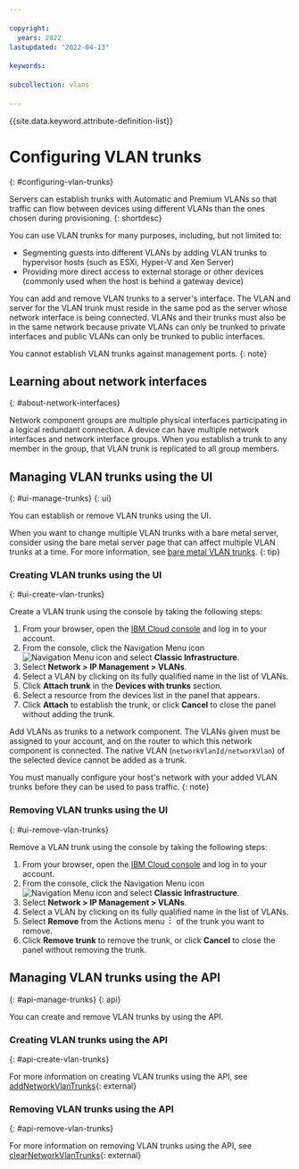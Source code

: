 ```yaml
---

copyright:
  years: 2022
lastupdated: "2022-04-13"

keywords:

subcollection: vlans

---
```


{{site.data.keyword.attribute-definition-list}}

# Configuring VLAN trunks
{: #configuring-vlan-trunks}

Servers can establish trunks with Automatic and Premium VLANs so that traffic can flow between devices using different VLANs than the ones chosen during provisioning.
{: shortdesc}

You can use VLAN trunks for many purposes, including, but not limited to:

- Segmenting guests into different VLANs by adding VLAN trunks to hypervisor hosts (such as ESXi, Hyper-V and Xen Server)
- Providing more direct access to external storage or other devices (commonly used when the host is behind a gateway device)

You can add and remove VLAN trunks to a server's interface. The VLAN and server for the VLAN trunk must reside in the same pod as the server whose network interface is being connected. VLANs and their trunks must also be in the same network because private VLANs can only be trunked to private interfaces and public VLANs can only be trunked to public interfaces.

You cannot establish VLAN trunks against management ports.
{: note}

## Learning about network interfaces
{: #about-network-interfaces}

Network component groups are multiple physical interfaces participating in a logical redundant connection. A device can have multiple network interfaces and network interface groups. When you establish a trunk to any member in the group, that VLAN trunk is replicated to all group members.

## Managing VLAN trunks using the UI
{: #ui-manage-trunks}
{: ui}

You can establish or remove VLAN trunks using the UI.

When you want to change multiple VLAN trunks with a bare metal server, consider using the bare metal server page that can affect multiple VLAN trunks at a time. For more information, see [bare metal VLAN trunks](/docs/bare-metal?topic=bare-metal-network-options#bare-metal-vlan-trunks).
{: tip}

### Creating VLAN trunks using the UI
{: #ui-create-vlan-trunks}

Create a VLAN trunk using the console by taking the following steps:

1. From your browser, open the [IBM Cloud console](/login) and log in to your account.
1. From the console, click the Navigation Menu icon ![Navigation Menu icon](../../icons/icon_hamburger.svg) and select **Classic Infrastructure**.
1. Select **Network > IP Management > VLANs**.
1. Select a VLAN by clicking on its fully qualified name in the list of VLANs.
1. Click **Attach trunk** in the **Devices with trunks** section.
1. Select a resource from the devices list in the panel that appears.
1. Click **Attach** to establish the trunk, or click **Cancel** to close the panel without adding the trunk.


Add VLANs as trunks to a network component. The VLANs given must be assigned to your account, and on the router to which this network component is connected. The native VLAN (`networkVlanId/networkVlan`) of the selected device cannot be added as a trunk.

You must manually configure your host's network with your added VLAN trunks before they can be used to pass traffic.
{: note}

### Removing VLAN trunks using the UI
{: #ui-remove-vlan-trunks}

Remove a VLAN trunk using the console by taking the following steps:

1. From your browser, open the [IBM Cloud console](/login) and log in to your account.
1. From the console, click the Navigation Menu icon ![Navigation Menu icon](../../icons/icon_hamburger.svg) and select **Classic Infrastructure**.
1. Select **Network > IP Management > VLANs**.
1. Select a VLAN by clicking on its fully qualified name in the list of VLANs.
1. Select **Remove** from the Actions menu ![Actions menu](/images/overflow.png) of the trunk you want to remove.
1. Click **Remove trunk** to remove the trunk, or click **Cancel** to close the panel without removing the trunk.

## Managing VLAN trunks using the API
{: #api-manage-trunks}
{: api}

You can create and remove VLAN trunks by using the API.

### Creating VLAN trunks using the API
{: #api-create-vlan-trunks}

For more information on creating VLAN trunks using the API, see [addNetworkVlanTrunks](https://sldn.softlayer.com/reference/services/SoftLayer_Network_Component/addNetworkVlanTrunks/){: external}

### Removing VLAN trunks using the API
{: #api-remove-vlan-trunks}

For more information on removing VLAN trunks using the API, see [clearNetworkVlanTrunks](https://sldn.softlayer.com/reference/services/SoftLayer_Network_Component/clearNetworkVlanTrunks/){: external}
